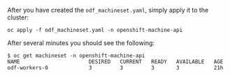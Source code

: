 After you have created the `odf_machineset.yaml`, simply apply it to the cluster:

```
oc apply -f odf_machineset.yaml -n openshift-machine-api
```

After several minutes you should see the following:

```
$ oc get machineset -n openshift-machine-api
NAME                      DESIRED   CURRENT   READY   AVAILABLE   AGE
odf-workers-0             3         3         3       3           21h
```